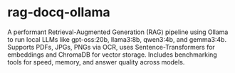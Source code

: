 # rag-docq-ollama
A performant Retrieval-Augmented Generation (RAG) pipeline using Ollama to run local LLMs like gpt-oss:20b, llama3:8b, qwen3:4b, and gemma3:4b. Supports PDFs, JPGs, PNGs via OCR, uses Sentence-Transformers for embeddings and ChromaDB for vector storage. Includes benchmarking tools for speed, memory, and answer quality across models.

